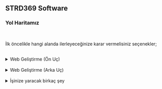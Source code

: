 ## STRD369 Software

### Yol Haritamız

<br>

İlk öncelikle hangi alanda ilerleyeceğinize karar vermelisiniz seçenekler;
<br><br>

<details>
  <summary>Web Geliştirme (Ön Uç)</summary>
<p>

<details>
  <summary>HTML</summary>
<br>Kolay öğrenebilen bir etiketleme dilidir herşeyin başı bunla başlar maximun 1 haftada çözülebilir
<br><br>
İlgili Ders Videoları ;
<hr>
<a href="https://www.youtube.com/playlist?list=PLfAfrKyDRWrG7tK01yW92A2j7Ou0qpOFm">
https://www.youtube.com/playlist?list=PLfAfrKyDRWrG7tK01yW92A2j7Ou0qpOFm</a>
<br>
<a href="https://www.youtube.com/playlist?list=PLDnjqQ64uPKaMjG8pKSAe9D0IRXITiJGR">https://www.youtube.com/playlist?list=PLDnjqQ64uPKaMjG8pKSAe9D0IRXITiJGR</a>
<br><br>
</details>

<details>
  <summary>CSS</summary>
<br>Üstünde bayağı bir durulması gerekilen bir Stil yapılandırma dilidir hemen hemen her web sayfası bu dil ile tasarlanır Facebooktan tutun Netflixe kadar bu dilde en önemli şey her dilde olduğu gibi öğrendikten sonra bol bol alıştırma örnek yapmak sonuçta tasarım işi alıştırma yapılarak üstüne basılarak daha iyi öğrenilir bu dili öğrenirken not almanızı öneriririm örnek vermek gerekirse
<br><br>

  
``` css

/*
margin : Seçilen nesneye elemente dışarıdan boşluk verir
*/

body {
margin:0;
} 
``` 
<br><br>
İlgili Ders Videoları ;
<hr>
<a href="https://www.youtube.com/playlist?list=PLfAfrKyDRWrFYc77WNfwQpS9-DBBdir_I">https://www.youtube.com/playlist?list=PLfAfrKyDRWrFYc77WNfwQpS9-DBBdir_I</a>
<br>
<a href="https://www.youtube.com/playlist?list=PLkDTLUcoIKU3wjpmdgU0YjqcUyOSfCwOr">https://www.youtube.com/playlist?list=PLkDTLUcoIKU3wjpmdgU0YjqcUyOSfCwOr</a>
<br><br>
</details>
<details>
  <summary>JAVASCRİPT</summary>
<br>Kolay öğrenebilen bir etiketleme dilidir herşeyin başı bunla başlar maximun 1 haftada çözülebilir
<br><br>
İlgili Ders Videoları ;
<hr>
<a href="https://www.youtube.com/watch?v=CPcpcqaQRvw&list=PLY20HpFruiK12kqke7T5OQVu1BK2ELQL8">https://www.youtube.com/watch?v=CPcpcqaQRvw&list=PLY20HpFruiK12kqke7T5OQVu1BK2ELQL8</a>
<br>
<a href="https://www.youtube.com/watch?v=iEG2LSTZ23g&list=PL-Hkw4CrSVq_NyzNPVyyg-KIyhlfXsTlD">https://www.youtube.com/watch?v=iEG2LSTZ23g&list=PL-Hkw4CrSVq_NyzNPVyyg-KIyhlfXsTlD</a>
<br><br>
</details>
</p>
</details>
<br>
<details>
  <summary>Web Geliştirme (Arka Uç)</summary>

<p>

<details>
  <summary>PHP</summary>
<br>Daha önce de belirttiğimiz gibi PHP sunucu taraflı iletişimler için yaratılmış bir programlama dilidir. Bu nedenle form verisi toplamak, sunucuda dosya yönetmek, veritabanlarını düzenlemek vb. gibi çeşitli sunucu taraflı fonksiyonları yapabilir. (Diziwork sitesi yapılırken Backend olarak kullanılan dil)
<br><br>
İlgili Ders Videoları ;
<hr>
<a href="https://www.youtube.com/watch?v=oYw69st2kiI&list=PLZtkgIR0fgTF-J55mgaNUK7uFvzFzgpGa">https://www.youtube.com/watch?v=oYw69st2kiI&list=PLZtkgIR0fgTF-J55mgaNUK7uFvzFzgpGa</a>
<br>
<a href="https://www.youtube.com/watch?v=Y4li4PlYIDk&list=PLoY87WXgjMpHI71iLDCmLBgplCOZoQ7XD">https://www.youtube.com/watch?v=Y4li4PlYIDk&list=PLoY87WXgjMpHI71iLDCmLBgplCOZoQ7XD</a>
<br><br>
</details>

<details>
  <summary>Node JS (Benim için en iyisi ve en popüler)</summary>
<br>Node.js temel olarak sunucu tarafında çalışan javascripttir. Javascript temelli olması sebebiyle çok dinamik ve hızlı yapısı vardır.
Javascript dilinin Node.js vasıtasıyla Back-end’e taşınmasıyla artık sadece bir dil bilerek full-stack uygulama geliştirebilirsiniz. Zaten son dönemde artık React gibi Javascript Front-End kütüphane ve framework’leri de ciddi seviyede popüler olmaya başladı.
Örneğin şu an C#, Java, Python, Ruby, Php gibi ekstra bir dil öğrenmeye gerek kalmadan sadece Javascript bilerek Node ve React ile full-stack web uygulamaları geliştirebilirsiniz. Bir startup fikriniz varsa Node ve React ile hızlıca MVP geliştirip yayınlayabilirsiniz.
<br><br>
İlgili Ders Videoları ;
<hr>
<a href="">Eklenicek</a>
<br>
<a href="">Eklenicek</a>
<br><br>
</details>
</p>
</details>
<br>
<details>
  <summary>İşinize yaracak birkaç şey</summary>
  
  <p><br>
  Editör<hr>
  <a href="https://notepad-plus-plus.org/">Notepadd++</a>  <br>
  <a href="https://www.sublimetext.com/">Sublime Text</a>
 <br>
  <a href="https://code.visualstudio.com/">Visual Studio Code</a>
  
  </p>
  
  
</detail>
